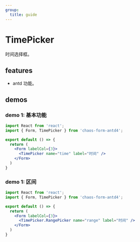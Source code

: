 ```yaml
---
group:
  title: guide
---
```


# TimePicker

时间选择框。

## features

* antd 功能。

## demos

### demo 1: 基本功能

```jsx
import React from 'react';
import { Form, TimePicker } from 'chaos-form-antd4';

export default () => {
  return (
    <Form labelCol={3}>
      <TimePicker name="time" label="时间" />
    </Form>
  )
}
```

### demo 1: 区间

```jsx
import React from 'react';
import { Form, TimePicker } from 'chaos-form-antd4';

export default () => {
  return (
    <Form labelCol={3}>
      <TimePicker.RangePicker name="range" label="时间" />
    </Form>
  )
}
```
